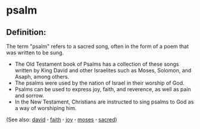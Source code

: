# psalm #

## Definition: ##

The term "psalm" refers to a sacred song, often in the form of a poem that was written to be sung.

* The Old Testament book of Psalms has a collection of these songs written by King David and other Israelites such as Moses, Solomon, and Asaph, among others.
* The psalms were used by the nation of Israel in their worship of God.
* Psalms can be used to express joy, faith, and reverence, as well as pain and sorrow.
* In the New Testament, Christians are instructed to sing psalms to God as a way of worshiping him.

(See also: [david](../other/david.md) **·** [faith](../kt/faith.md) **·** [joy](../kt/joy.md) **·** [moses](../other/moses.md) **·** [sacred](../other/sacred.md))

